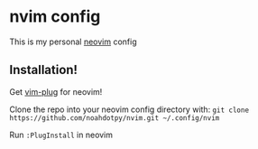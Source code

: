 <h1>nvim config</h1>
<p>
 This is my personal <a href="https://neovim.io">neovim</a> config
</p>

<h2>Installation!</h2>
<p>Get <a href="https://github.com/junegunn/vim-plug">vim-plug</a> for neovim!</p>
<p>Clone the repo into your neovim config directory with: <code>git clone https://github.com/noahdotpy/nvim.git ~/.config/nvim</code></p>
<p>Run <code>:PlugInstall</code> in neovim</p>
